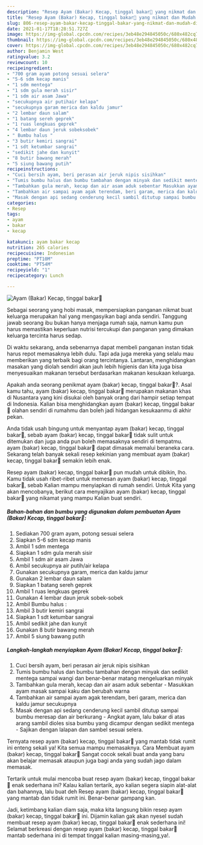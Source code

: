 ```yaml
---
description: "Resep Ayam (Bakar) Kecap, tinggal bakar🤗 yang nikmat dan Mudah Dibuat"
title: "Resep Ayam (Bakar) Kecap, tinggal bakar🤗 yang nikmat dan Mudah Dibuat"
slug: 806-resep-ayam-bakar-kecap-tinggal-bakar-yang-nikmat-dan-mudah-dibuat
date: 2021-01-17T18:28:51.727Z
image: https://img-global.cpcdn.com/recipes/3eb48e294845050c/680x482cq70/ayam-bakar-kecap-tinggal-bakar🤗-foto-resep-utama.jpg
thumbnail: https://img-global.cpcdn.com/recipes/3eb48e294845050c/680x482cq70/ayam-bakar-kecap-tinggal-bakar🤗-foto-resep-utama.jpg
cover: https://img-global.cpcdn.com/recipes/3eb48e294845050c/680x482cq70/ayam-bakar-kecap-tinggal-bakar🤗-foto-resep-utama.jpg
author: Benjamin West
ratingvalue: 3.2
reviewcount: 10
recipeingredient:
- "700 gram ayam potong sesuai selera"
- "5-6 sdm kecap manis"
- "1 sdm mentega"
- "1 sdm gula merah sisir"
- "1 sdm air asam Jawa"
- "secukupnya air putihair kelapa"
- "secukupnya garam merica dan kaldu jamur"
- "2 lembar daun salam"
- "1 batang sereh geprek"
- "1 ruas lengkuas geprek"
- "4 lembar daun jeruk sobeksobek"
- " Bumbu halus "
- "3 butir kemiri sangrai"
- "1 sdt ketumbar sangrai"
- "sedikit jahe dan kunyit"
- "8 butir bawang merah"
- "5 siung bawang putih"
recipeinstructions:
- "Cuci bersih ayam, beri perasan air jeruk nipis sisihkan"
- "Tumis bumbu halus dan bumbu tambahan dengan minyak dan sedikit mentega sampai wangi dan benar-benar matang mengeluarkan minyak"
- "Tambahkan gula merah, kecap dan air asam aduk sebentar Masukkan ayam masak sampai kaku dan berubah warna"
- "Tambahkan air sampai ayam agak terendam, beri garam, merica dan kaldu jamur secukupnya"
- "Masak dengan api sedang cenderung kecil sambil ditutup sampai bumbu meresap dan air berkurang Angkat ayam, lalu bakar di atas arang sambil dioles sisa bumbu yang dicampur dengan sedikit mentega Sajikan dengan lalapan dan sambel sesuai selera."
categories:
- Resep
tags:
- ayam
- bakar
- kecap

katakunci: ayam bakar kecap 
nutrition: 265 calories
recipecuisine: Indonesian
preptime: "PT10M"
cooktime: "PT54M"
recipeyield: "1"
recipecategory: Lunch

---
```



![Ayam (Bakar) Kecap, tinggal bakar🤗](https://img-global.cpcdn.com/recipes/3eb48e294845050c/680x482cq70/ayam-bakar-kecap-tinggal-bakar🤗-foto-resep-utama.jpg)

Sebagai seorang yang hobi masak, mempersiapkan panganan nikmat buat keluarga merupakan hal yang mengasyikan bagi anda sendiri. Tanggung jawab seorang ibu bukan hanya menjaga rumah saja, namun kamu pun harus memastikan keperluan nutrisi tercukupi dan panganan yang dimakan keluarga tercinta harus sedap.

Di waktu  sekarang, anda sebenarnya dapat membeli panganan instan tidak harus repot memasaknya lebih dulu. Tapi ada juga mereka yang selalu mau memberikan yang terbaik bagi orang tercintanya. Lantaran, menghidangkan masakan yang diolah sendiri akan jauh lebih higienis dan kita juga bisa menyesuaikan makanan tersebut berdasarkan makanan kesukaan keluarga. 



Apakah anda seorang penikmat ayam (bakar) kecap, tinggal bakar🤗?. Asal kamu tahu, ayam (bakar) kecap, tinggal bakar🤗 merupakan makanan khas di Nusantara yang kini disukai oleh banyak orang dari hampir setiap tempat di Indonesia. Kalian bisa menghidangkan ayam (bakar) kecap, tinggal bakar🤗 olahan sendiri di rumahmu dan boleh jadi hidangan kesukaanmu di akhir pekan.

Anda tidak usah bingung untuk menyantap ayam (bakar) kecap, tinggal bakar🤗, sebab ayam (bakar) kecap, tinggal bakar🤗 tidak sulit untuk ditemukan dan juga anda pun boleh memasaknya sendiri di tempatmu. ayam (bakar) kecap, tinggal bakar🤗 dapat dimasak memalui beraneka cara. Sekarang telah banyak sekali resep kekinian yang membuat ayam (bakar) kecap, tinggal bakar🤗 semakin lebih enak.

Resep ayam (bakar) kecap, tinggal bakar🤗 pun mudah untuk dibikin, lho. Kamu tidak usah ribet-ribet untuk memesan ayam (bakar) kecap, tinggal bakar🤗, sebab Kalian mampu menyiapkan di rumah sendiri. Untuk Kita yang akan mencobanya, berikut cara menyajikan ayam (bakar) kecap, tinggal bakar🤗 yang nikamat yang mampu Kalian buat sendiri.

<!--inarticleads1-->

##### Bahan-bahan dan bumbu yang digunakan dalam pembuatan Ayam (Bakar) Kecap, tinggal bakar🤗:

1. Sediakan 700 gram ayam, potong sesuai selera
1. Siapkan 5-6 sdm kecap manis
1. Ambil 1 sdm mentega
1. Siapkan 1 sdm gula merah sisir
1. Ambil 1 sdm air asam Jawa
1. Ambil secukupnya air putih/air kelapa
1. Gunakan secukupnya garam, merica dan kaldu jamur
1. Gunakan 2 lembar daun salam
1. Siapkan 1 batang sereh geprek
1. Ambil 1 ruas lengkuas geprek
1. Gunakan 4 lembar daun jeruk sobek-sobek
1. Ambil  Bumbu halus :
1. Ambil 3 butir kemiri sangrai
1. Siapkan 1 sdt ketumbar sangrai
1. Ambil sedikit jahe dan kunyit
1. Gunakan 8 butir bawang merah
1. Ambil 5 siung bawang putih




<!--inarticleads2-->

##### Langkah-langkah menyiapkan Ayam (Bakar) Kecap, tinggal bakar🤗:

1. Cuci bersih ayam, beri perasan air jeruk nipis sisihkan
1. Tumis bumbu halus dan bumbu tambahan dengan minyak dan sedikit mentega sampai wangi dan benar-benar matang mengeluarkan minyak
1. Tambahkan gula merah, kecap dan air asam aduk sebentar - Masukkan ayam masak sampai kaku dan berubah warna
1. Tambahkan air sampai ayam agak terendam, beri garam, merica dan kaldu jamur secukupnya
1. Masak dengan api sedang cenderung kecil sambil ditutup sampai bumbu meresap dan air berkurang - Angkat ayam, lalu bakar di atas arang sambil dioles sisa bumbu yang dicampur dengan sedikit mentega - Sajikan dengan lalapan dan sambel sesuai selera.




Ternyata resep ayam (bakar) kecap, tinggal bakar🤗 yang mantab tidak rumit ini enteng sekali ya! Kita semua mampu memasaknya. Cara Membuat ayam (bakar) kecap, tinggal bakar🤗 Sangat cocok sekali buat anda yang baru akan belajar memasak ataupun juga bagi anda yang sudah jago dalam memasak.

Tertarik untuk mulai mencoba buat resep ayam (bakar) kecap, tinggal bakar🤗 enak sederhana ini? Kalau kalian tertarik, ayo kalian segera siapin alat-alat dan bahannya, lalu buat deh Resep ayam (bakar) kecap, tinggal bakar🤗 yang mantab dan tidak rumit ini. Benar-benar gampang kan. 

Jadi, ketimbang kalian diam saja, maka kita langsung bikin resep ayam (bakar) kecap, tinggal bakar🤗 ini. Dijamin kalian gak akan nyesel sudah membuat resep ayam (bakar) kecap, tinggal bakar🤗 enak sederhana ini! Selamat berkreasi dengan resep ayam (bakar) kecap, tinggal bakar🤗 mantab sederhana ini di tempat tinggal kalian masing-masing,ya!.

